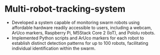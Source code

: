 # Multi-robot-tracking-system
- Developed a system capable of monitoring swarm robots using affordable hardware readily accessible to users, including a webcam, ArUco markers, Raspberry Pi, M5Stack Core 2 (IoT), and Pololu robots.
- Implemented Python scripts and ArUco markers for each robot to establish distinct detection patterns for up to 100 robots, facilitating individual identification within the swarm.
